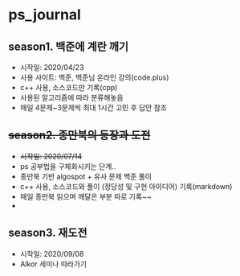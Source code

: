 # ps_journal
season1. 백준에 계란 깨기
-----
  - 시작일: 2020/04/23
  - 사용 사이트: 백준, 백준님 온라인 강의(code.plus)
  - c++ 사용, 소스코드만 기록(cpp)
  - 사용된 알고리즘에 따라 분류해놓음
  - 매일 4문제~3문제씩 최대 1시간 고민 후 답안 참조

~~season2. 종만북의 등장과 도전~~
-----
  - ~~시작일: 2020/07/14~~
  - ps 공부법을 구체화시키는 단계..
  - 종만북 기반 algospot + 유사 문제 백준 풀이
  - c++ 사용, 소스코드와 풀이 (정당성 및 구현 아이디어) 기록(markdown)
  - 매일 종만북 읽으며 깨달은 부분 따로 기록~~
  - 
season3. 재도전
-----
  - 시작일: 2020/09/08
  - Alkor 세미나 따라가기
  